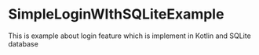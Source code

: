 # SimpleLoginWIthSQLiteExample
This is example about login feature which is implement in Kotlin and SQLite database 
